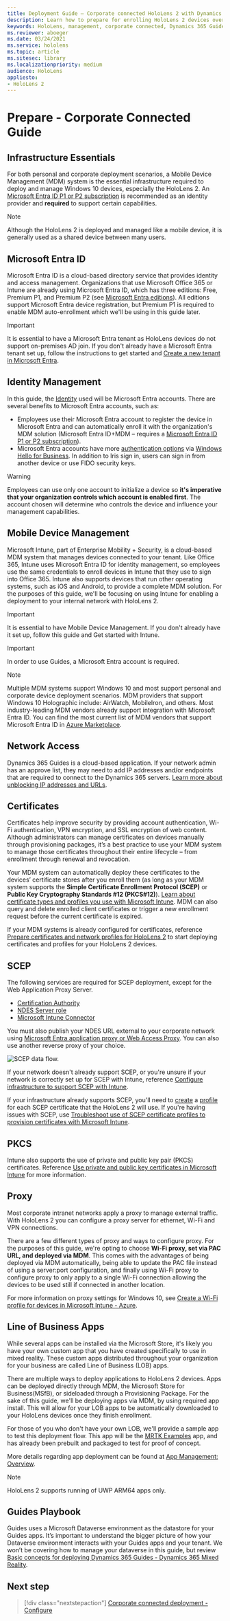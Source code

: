 ```yaml
---
title: Deployment Guide – Corporate connected HoloLens 2 with Dynamics 365 Guides - Prepare
description: Learn how to prepare for enrolling HoloLens 2 devices over a corporate connected network with Dynamics 365 Guides.
keywords: HoloLens, management, corporate connected, Dynamics 365 Guides, AAD, Azure AD, MDM, Mobile Device Management
ms.reviewer: aboeger
ms.date: 03/24/2021
ms.service: hololens
ms.topic: article
ms.sitesec: library
ms.localizationpriority: medium
audience: HoloLens
appliesto:
- HoloLens 2
---
```


# Prepare - Corporate Connected Guide
## Infrastructure Essentials
For both personal and corporate deployment scenarios, a Mobile Device Management (MDM) system is the essential infrastructure required to deploy and manage Windows 10 devices, especially the HoloLens 2. An [Microsoft Entra ID P1 or P2 subscription](/azure/active-directory/fundamentals/active-directory-get-started-premium) is recommended as an identity provider and **required** to support certain capabilities.

> [!NOTE]
> Although the HoloLens 2 is deployed and managed like a mobile device, it is generally used as a shared device between many users.

<a name='azure-active-directory'></a>

## Microsoft Entra ID
Microsoft Entra ID is a cloud-based directory service that provides identity and access management. Organizations that use Microsoft Office 365 or Intune are already using Microsoft Entra ID, which has three editions: Free, Premium P1, and Premium P2 (see [Microsoft Entra editions](https://azure.microsoft.com/documentation/articles/active-directory-editions)). All editions support Microsoft Entra device registration, but Premium P1 is required to enable MDM auto-enrollment which we'll be using in this guide later.
> [!Important]
> It is essential to have a Microsoft Entra tenant as HoloLens devices do not support on-premises AD join. If you don't already have a Microsoft Entra tenant set up, follow the instructions to get started and [Create a new tenant in Microsoft Entra](/azure/active-directory/fundamentals/active-directory-access-create-new-tenant).

## Identity Management
In this guide, the [Identity](/hololens/hololens-identity) used will be Microsoft Entra accounts. There are several benefits to Microsoft Entra accounts, such as:

- Employees use their Microsoft Entra account to register the device in Microsoft Entra and can automatically enroll it with the organization's MDM solution (Microsoft Entra ID+MDM – requires a [Microsoft Entra ID P1 or P2 subscription](/azure/active-directory/fundamentals/active-directory-get-started-premium)).
- Microsoft Entra accounts have more [authentication options](/hololens/hololens-identity) via [Windows Hello for Business](/windows/security/identity-protection/hello-for-business/hello-identity-verification). In addition to Iris sign in, users can sign in from another device or use FIDO security keys.

> [!WARNING] 
> Employees can use only one account to initialize a device so **it's imperative that your organization controls which account is enabled first**. The account chosen will determine who controls the device and influence your management capabilities.

## Mobile Device Management
Microsoft Intune, part of Enterprise Mobility + Security, is a cloud-based MDM system that manages devices connected to your tenant. Like Office 365, Intune uses Microsoft Entra ID for identity management, so employees use the same credentials to enroll devices in Intune that they use to sign into Office 365. Intune also supports devices that run other operating systems, such as iOS and Android, to provide a complete MDM solution. For the purposes of this guide, we'll be focusing on using Intune for enabling a deployment to your internal network with HoloLens 2.
> [!Important] 
> It is essential to have Mobile Device Management. If you don't already have it set up, follow this guide and Get started with Intune.

> [!Important]
> In order to use Guides, a Microsoft Entra account is required.

> [!Note] 
> Multiple MDM systems support Windows 10 and most support personal and corporate device deployment scenarios. MDM providers that support Windows 10 Holographic include: AirWatch, MobileIron, and others. Most industry-leading MDM vendors already support integration with Microsoft Entra ID. You can find the most current list of MDM vendors that support Microsoft Entra ID in [Azure Marketplace](https://azuremarketplace.microsoft.com/marketplace/apps/category/azure-active-directory-apps).

## Network Access 
Dynamics 365 Guides is a cloud-based application. If your network admin has an approve list, they may need to add IP addresses and/or endpoints that are required to connect to the Dynamics 365 servers. [Learn more about unblocking IP addresses and URLs](/power-platform/admin/online-requirements#ip-addresses-and-urls).

## Certificates
Certificates help improve security by providing account authentication, Wi-Fi authentication, VPN encryption, and SSL encryption of web content. Although administrators can manage certificates on devices manually through provisioning packages, it’s a best practice to use your MDM system to manage those certificates throughout their entire lifecycle – from enrollment through renewal and revocation. 

Your MDM system can automatically deploy these certificates to the devices’ certificate stores after you enroll them (as long as your MDM system supports the **Simple Certificate Enrollment Protocol (SCEP)** or **Public Key Cryptography Standards #12 (PKCS#12)**). [Learn about certificate types and profiles you use with Microsoft Intune](/mem/intune/protect/certificates-configure). MDM can also query and delete enrolled client certificates or trigger a new enrollment request before the current certificate is expired.

If your MDM systems is already configured for certificates, reference [Prepare certificates and network profiles for HoloLens 2](/hololens/hololens-certificates-network) to start deploying certificates and profiles for your HoloLens 2 devices.

## SCEP

The following services are required for SCEP deployment, except for the Web Application Proxy Server.

- [Certification Authority](/previous-versions/windows/it-pro/windows-server-2012-R2-and-2012/jj125375(v=ws.11))
- [NDES Server role](/previous-versions/windows/it-pro/windows-server-2012-R2-and-2012/hh831498(v=ws.11))
- [Microsoft Intune Connector](/mem/intune/protect/certificates-scep-configure#install-the-microsoft-intune-connector)

You must also publish your NDES URL external to your corporate network using [Microsoft Entra application proxy or Web Access Proxy](/azure/active-directory/app-proxy/what-is-application-proxy). You can also use another reverse proxy of your choice.

![SCEP data flow.](./images/hololens2-scep-info-flow.png)

If your network doesn't already support SCEP, or you're unsure if your network is correctly set up for SCEP with Intune, reference  [Configure infrastructure to support SCEP with Intune](/mem/intune/protect/certificates-scep-configure).

If your infrastructure already supports SCEP, you'll need to [create](/mem/intune/protect/certificates-profile-scep) a [profile](/mem/configmgr/protect/deploy-use/create-certificate-profiles) for each SCEP certificate that the HoloLens 2 will use. If you're having issues with SCEP, use [Troubleshoot use of SCEP certificate profiles to provision certificates with Microsoft Intune](/troubleshoot/mem/intune/troubleshoot-scep-certificate-profiles).

## PKCS
Intune also supports the use of private and public key pair (PKCS) certificates. Reference [Use private and public key certificates in Microsoft Intune](/mem/intune/protect/certificates-pfx-configure) for more information.

## Proxy
Most corporate intranet networks apply a proxy to manage external traffic. With HoloLens 2 you can configure a proxy server for ethernet, Wi-Fi and VPN connections.

There are a few different types of proxy and ways to configure proxy. For the purposes of this guide, we're opting to choose **Wi-Fi proxy, set via PAC URL, and deployed via MDM**. This comes with the advantages of being deployed via MDM automatically, being able to update the PAC file instead of using a server:port configuration, and finally using Wi-Fi proxy to configure proxy to only apply to a single Wi-Fi connection allowing the devices to be used still if connected in another location.

For more information on proxy settings for Windows 10, see [Create a Wi-Fi profile for devices in Microsoft Intune - Azure](/mem/intune/configuration/wi-fi-settings-configure).

## Line of Business Apps 
While several apps can be installed via the Microsoft Store, it's likely you have your own custom app that you have created specifically to use in mixed reality. These custom apps distributed throughout your organization for your business are called Line of Business (LOB) apps.
  
There are multiple ways to deploy applications to HoloLens 2 devices. Apps can be deployed directly through MDM, the Microsoft Store for Business(MSfB), or sideloaded through a Provisioning Package. For the sake of this guide, we'll be deploying apps via MDM, by using required app install. This will allow for your LOB apps to be automatically downloaded to your HoloLens devices once they finish enrollment.

For those of you who don't have your own LOB, we'll provide a sample app to test this deployment flow. This app will be the [MRTK Examples](https://aka.ms/HoloLensDocs-Sample-MRTK-Examples-App) app, and has already been prebuilt and packaged to test for proof of concept.

More details regarding app deployment can be found at [App Management: Overview](/hololens/app-deploy-overview).

> [!NOTE]
> HoloLens 2 supports running of UWP ARM64 apps only.

## Guides Playbook
Guides uses a Microsoft Dataverse environment as the datastore for your Guides apps. It’s important to understand the bigger picture of how your Dataverse environment interacts with your Guides apps and your tenant. We won’t be covering how to manage your dataverse in this guide, but review [Basic concepts for deploying Dynamics 365 Guides - Dynamics 365 Mixed Reality](/dynamics365/mixed-reality/guides/admin-deployment-playbook).

## Next step 
> [!div class="nextstepaction"]
> [Corporate connected deployment - Configure](hololens2-corp-connected-configure.md)
